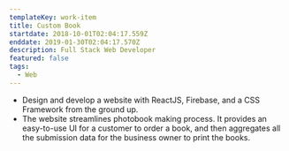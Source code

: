 ```yaml
---
templateKey: work-item
title: Custom Book
startdate: 2018-10-01T02:04:17.559Z
enddate: 2019-01-30T02:04:17.570Z
description: Full Stack Web Developer
featured: false
tags:
  - Web
---
```


- Design and develop a website with ReactJS, Firebase, and a CSS
  Framework from the ground up.
- The website streamlines photobook making process. It provides an
  easy-to-use UI for a customer to order a book, and then aggregates all
  the submission data for the business owner to print the books.
